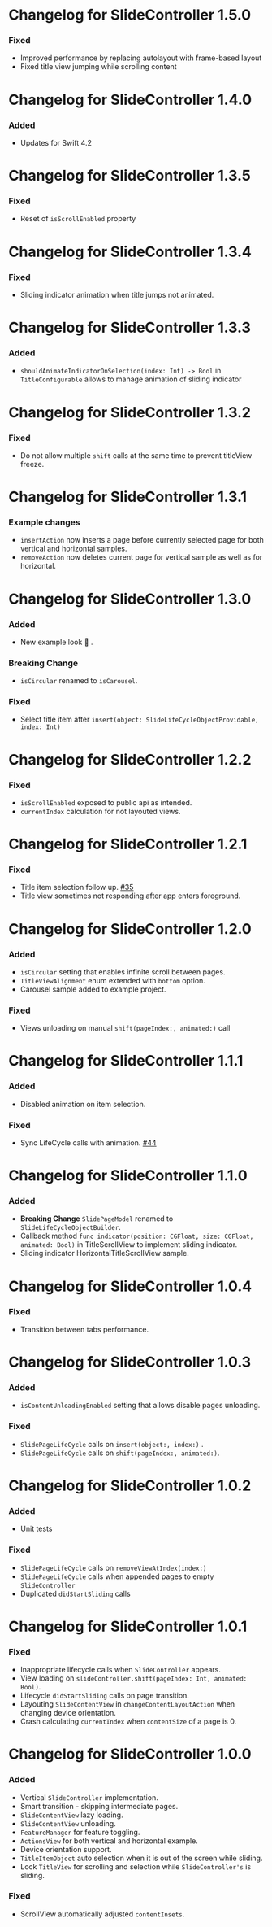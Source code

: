 # Changelog for SlideController 1.5.0
### Fixed
* Improved performance by replacing autolayout with frame-based layout
* Fixed title view jumping while scrolling content

# Changelog for SlideController 1.4.0
### Added
* Updates for Swift 4.2

# Changelog for SlideController 1.3.5
### Fixed
* Reset of `isScrollEnabled` property

# Changelog for SlideController 1.3.4
### Fixed
* Sliding indicator animation when title jumps not animated.

# Changelog for SlideController 1.3.3
### Added
* `shouldAnimateIndicatorOnSelection(index: Int) -> Bool` in `TitleConfigurable` allows to manage animation of sliding indicator

# Changelog for SlideController 1.3.2
### Fixed
* Do not allow multiple `shift` calls at the same time to prevent titleView freeze.

# Changelog for SlideController 1.3.1
### Example changes
* `insertAction` now inserts a page before currently selected page for both vertical and horizontal samples.
* `removeAction` now deletes current page for vertical sample as well as for horizontal.

# Changelog for SlideController 1.3.0
### Added
* New example look 🎉 .
### **Breaking Change**
* ```isCircular``` renamed to ```isCarousel```.
### Fixed
* Select title item after ```insert(object: SlideLifeCycleObjectProvidable, index: Int)```

# Changelog for SlideController 1.2.2
### Fixed
* ```isScrollEnabled``` exposed to public api as intended.
* ```currentIndex``` calculation for not layouted views.

# Changelog for SlideController 1.2.1
### Fixed
* Title item selection follow up. [#35](https://github.com/touchlane/SlideController/issues/35)
* Title view sometimes not responding after app enters foreground.

# Changelog for SlideController 1.2.0
### Added
* `isCircular` setting that enables infinite scroll between pages.
* `TitleViewAlignment` enum extended with `bottom` option.
* Carousel sample added to example project.

### Fixed
* Views unloading on manual `shift(pageIndex:, animated:)` call

# Changelog for SlideController 1.1.1
### Added
* Disabled animation on item selection.

### Fixed
* Sync LifeCycle calls with animation. [#44](https://github.com/touchlane/SlideController/issues/44)

# Changelog for SlideController 1.1.0
### Added
* **Breaking Change** `SlidePageModel` renamed to `SlideLifeCycleObjectBuilder`.
* Callback method `func indicator(position: CGFloat, size: CGFloat, animated: Bool)` in TitleScrollView to implement sliding indicator.
* Sliding indicator HorizontalTitleScrollView sample. 

# Changelog for SlideController 1.0.4
### Fixed
* Transition between tabs performance.

# Changelog for SlideController 1.0.3
### Added
* ``isContentUnloadingEnabled`` setting that allows disable pages unloading.
### Fixed
* ``SlidePageLifeCycle`` calls on ``insert(object:, index:)`` .
* ``SlidePageLifeCycle`` calls on ``shift(pageIndex:, animated:)``.

# Changelog for SlideController 1.0.2
### Added
* Unit tests
### Fixed
* ``SlidePageLifeCycle`` calls on ``removeViewAtIndex(index:)`` 
* ``SlidePageLifeCycle`` calls when appended pages to empty ``SlideController``
* Duplicated ``didStartSliding`` calls

# Changelog for SlideController 1.0.1
### Fixed
* Inappropriate lifecycle calls when ``SlideController`` appears.
* View loading on ``slideController.shift(pageIndex: Int, animated: Bool)``.
* Lifecycle ``didStartSliding`` calls on page transition.
* Layouting ``SlideContentView`` in ``changeContentLayoutAction`` when changing device orientation.
* Crash calculating ``currentIndex`` when ``contentSize`` of a page is 0.

# Changelog for SlideController 1.0.0
### Added
* Vertical ``SlideController`` implementation.
* Smart transition - skipping intermediate pages.
* ``SlideContentView`` lazy loading.
* ``SlideContentView`` unloading.
* ``FeatureManager`` for feature toggling.
* ``ActionsView`` for both vertical and horizontal example.
* Device orientation support.
* ``TitleItemObject`` auto selection when it is out of the screen while sliding.
* Lock ``TitleView`` for scrolling and selection while ``SlideController's`` is sliding.
### Fixed
* ScrollView automatically adjusted ``contentInsets``.

